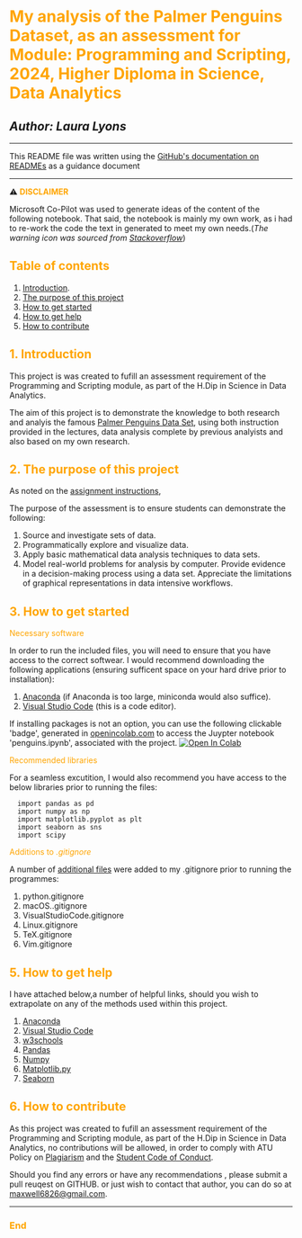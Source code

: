 
# <span style="color:orange ">My analysis of the Palmer Penguins Dataset, as an assessment for Module: Programming and Scripting, 2024, Higher Diploma in Science, Data Analytics <span>

## *Author: Laura Lyons*

***

This README file was written using the [GitHub's documentation on READMEs](https://docs.github.com/en/repositories/managing-your-repositorys-settings-and-features/customizing-your-repository/about-readmes) as a guidance document
***

  &#x26a0;&#xfe0f;<span style="color:orange "> **DISCLAIMER** <span>

  Microsoft Co-Pilot was used to generate ideas of the content of the following notebook. That said, the notebook is mainly my own work, as i had to re-work the code the text in generated to meet my own needs.(*The warning icon was sourced from [Stackoverflow](https://stackoverflow.com/questions/50544499/how-to-make-a-styled-markdown-admonition-box-in-a-github-gist)*)

## <span style="color:orange ">**Table of contents** <span>

  1. [Introduction](#introduction).
  1. [The purpose of this project](#the-purpose-of-this-project)
  1. [How to get started](#how-to-get-started)
  1. [How to get help](#5-how-to-get-help)
  1. [How to contribute](#6-how-to-contribute)

## <span style="color:orange ">1. Introduction <span>

This project is was created to fufill an assessment requirement of the Programming and Scripting module, as part of the H.Dip in Science in Data Analytics.

The aim of this project is to demonstrate the knowledge to both research and analyis the famous [Palmer Penguins Data Set](https://raw.githubusercontent.com/mwaskom/seaborn-data/master/penguins.csv), using both instruction provided in the lectures, data analysis complete by previous analyists and also based on my own research.

## <span style="color:orange ">2. The purpose of this project <span>

As noted on the [assignment instructions](https://ianmcloughlin.github.io/2324_principles_of_data_analytics/),

The purpose of the assessment is to ensure students can demonstrate the following:

1. Source and investigate sets of data.
1. Programmatically explore and visualize data.
1. Apply basic mathematical data analysis techniques to data sets.
1. Model real-world problems for analysis by computer.
Provide evidence in a decision-making process using a data set.
Appreciate the limitations of graphical representations in data intensive workflows.

## <span style="color:orange ">3. How to get started <span>

<span style="color:orange "> Necessary software <span>

In order to run the included files, you will need to ensure that you have access to the correct softwear. I would recommend downloading the following applications (ensuring sufficent space on your hard drive prior to installation):

1. [Anaconda](https://www.atu.ie/sites/default/files/2024-02/aqae022-academic-integrity-policy-1.pdf) (if Anaconda is too large, miniconda would also suffice).
2. [Visual Studio Code](https://code.visualstudio.com/Download) (this is a code editor).

If installing packages is not an option, you can use the following clickable 'badge', generated in [openincolab.com](https://openincolab.com/) to access the Juypter notebook 'penguins.ipynb', associated with the project.
<a target="_blank" href="https://colab.research.google.com/github/Laura6826/PofDA-mywork/blob/d15060d2db8740b10fe977c72a09c26edc6bd071/penguins.ipynb">
<img src="https://colab.research.google.com/assets/colab-badge.svg" alt="Open In Colab"/>
</a>

<span style="color:orange "> Recommended libraries <span>

For a seamless excutition, I would also recommend you have access to the below libraries prior to running the files:

```
  import pandas as pd
  import numpy as np
  import matplotlib.pyplot as plt
  import seaborn as sns
  import scipy
```

<span style="color:orange "> Additions to *.gitignore*<span>

A number of [additional files](https://github.com/github/gitignore/tree/main/Global) were added to my .gitignore prior to running the programmes:

  1. python.gitignore
  2. macOS..gitignore
  3. VisualStudioCode.gitignore
  4. Linux.gitignore
  5. TeX.gitignore
  6. Vim.gitignore


## <span style="color:orange "> 5. How to get help <span>

I have attached below,a number of helpful links, should you wish to extrapolate on any of the methods used within this project.

1. [Anaconda](https://www.atu.ie/sites/default/files/2024-02/aqae022-academic-integrity-policy-1.pdf)
1. [Visual Studio Code](https://code.visualstudio.com/Download)
1. [w3schools](https://www.w3schools.com/)
1. [Pandas](https://pandas.pydata.org/)
1. [Numpy](https://numpy.org/)
1. [Matplotlib.py](https://matplotlib.org/)
1. [Seaborn](https://seaborn.pydata.org/)

## <span style="color:orange "> 6. How to contribute <span>

As this project was created to fufill an assessment requirement of the Programming and Scripting module, as part of the H.Dip in Science in Data Analytics, no contributions will be allowed, in order to comply with ATU Policy on [Plagiarism](https://www.atu.ie/sites/default/files/2024-02/aqae022-academic-integrity-policy-1.pdf) and the [Student Code of Conduct](https://www.atu.ie/sites/default/files/2022-08/Student%20Code_Final_August_2022.pdf).

Should you find any errors or have any recommendations , please submit a pull reuqest on GITHUB. or just wish to contact that author, you can do so at <maxwell6826@gmail.com>.

***

### <span style="color:orange"> End
